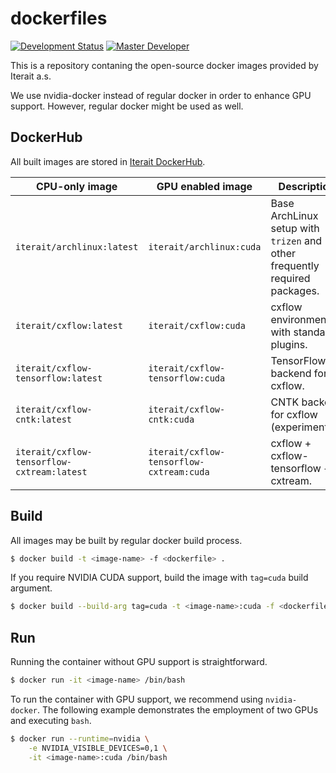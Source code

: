 # dockerfiles
[![Development Status](https://img.shields.io/badge/status-CX%20Regular-brightgreen.svg?style=flat)]()
[![Master Developer](https://img.shields.io/badge/master-Petr%20Bělohlávek-lightgrey.svg?style=flat)]()

This is a repository contaning the open-source docker images provided by Iterait a.s.

We use nvidia-docker instead of regular docker in order to enhance GPU support.
However, regular docker might be used as well.

## DockerHub
All built images are stored in [Iterait DockerHub](https://hub.docker.com/r/iterait/).

| CPU-only image                             | GPU enabled image                        | Description                                                                |
| ------------------------------------------ | ---------------------------------------- | -------------------------------------------------------------------------- |
| `iterait/archlinux:latest`                 | `iterait/archlinux:cuda`                 | Base ArchLinux setup with `trizen` and other frequently required packages. |
| `iterait/cxflow:latest`                    | `iterait/cxflow:cuda`                    | cxflow environment with standard plugins.                                  |
| `iterait/cxflow-tensorflow:latest`         | `iterait/cxflow-tensorflow:cuda`         | TensorFlow backend for cxflow.                                             |
| `iterait/cxflow-cntk:latest`               | `iterait/cxflow-cntk:cuda`               | CNTK backend for cxflow (experimental).                                    |
| `iterait/cxflow-tensorflow-cxtream:latest` | `iterait/cxflow-tensorflow-cxtream:cuda` | cxflow + cxflow-tensorflow + cxtream.                                      |

## Build
All images may be built by regular docker build process.

```bash
$ docker build -t <image-name> -f <dockerfile> .
```

If you require NVIDIA CUDA support, build the image with `tag=cuda` build argument.
```bash
$ docker build --build-arg tag=cuda -t <image-name>:cuda -f <dockerfile> .
```

## Run
Running the container without GPU support is straightforward.
```bash
$ docker run -it <image-name> /bin/bash
```

To run the container with GPU support, we recommend using `nvidia-docker`.
The following example demonstrates the employment of two GPUs and executing `bash`.

```bash
$ docker run --runtime=nvidia \
    -e NVIDIA_VISIBLE_DEVICES=0,1 \
    -it <image-name>:cuda /bin/bash
```
